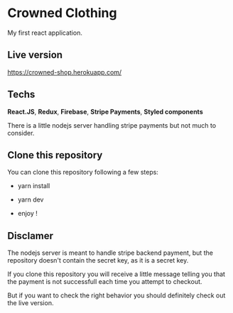 # Crowned Clothing

My first react application.

## Live version

https://crowned-shop.herokuapp.com/

## Techs

**React.JS**, **Redux**, **Firebase**, **Stripe Payments**, **Styled components**

There is a little nodejs server handling stripe payments but not much to consider.

## Clone this repository

You can clone this repository following a few steps:

- yarn install

- yarn dev

- enjoy !

## Disclamer

The nodejs server is meant to handle stripe backend payment, but the repository doesn't contain the secret key, as it is a secret key.

If you clone this repository you will receive a little message telling you that the payment is not successfull each time you attempt to checkout.

But if you want to check the right behavior you should definitely check out the live version.
